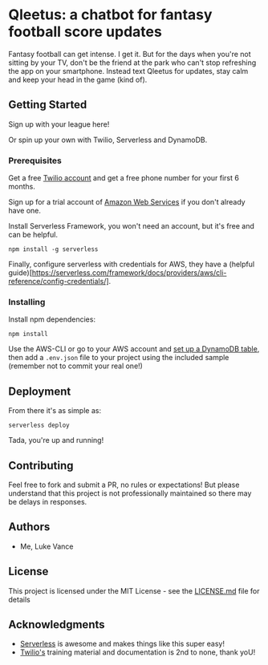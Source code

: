 # Qleetus: a chatbot for fantasy football score updates

Fantasy football can get intense. I get it. But for the days when you're not sitting by your TV, don't be the friend at the park who can't stop refreshing the app on your smartphone. Instead text Qleetus for updates, stay calm and keep your head in the game (kind of).  

## Getting Started

Sign up with your league here!

Or spin up your own with Twilio, Serverless and DynamoDB.

### Prerequisites

Get a free [Twilio account](www.twilio.com/referral/uzRDAF) and get a free phone number for your first 6 months.

Sign up for a trial account of [Amazon Web Services](https://aws.amazon.com/free/) if you don't already have one.

Install Serverless Framework, you won't need an account, but it's free and can be helpful.

```
npm install -g serverless
```

Finally, configure serverless with credentials for AWS, they have a (helpful guide)[https://serverless.com/framework/docs/providers/aws/cli-reference/config-credentials/].


### Installing

Install npm dependencies:

```
npm install
```

Use the AWS-CLI or go to your AWS account and [set up a DynamoDB table](https://docs.aws.amazon.com/amazondynamodb/latest/developerguide/getting-started-step-1.html), then add a `.env.json` file to your project using the included sample (remember not to commit your real one!)

## Deployment

From there it's as simple as:

```
serverless deploy
```
Tada, you're up and running!

## Contributing

Feel free to fork and submit a PR, no rules or expectations! But please understand that this project is not professionally maintained so there may be delays in responses.

## Authors

* Me, Luke Vance

## License

This project is licensed under the MIT License - see the [LICENSE.md](LICENSE.md) file for details

## Acknowledgments

* [Serverless](https://serverless.com/) is awesome and makes things like this super easy!
* [Twilio's](https://www.twilio.com/docs) training material and documentation is 2nd to none, thank yoU!
